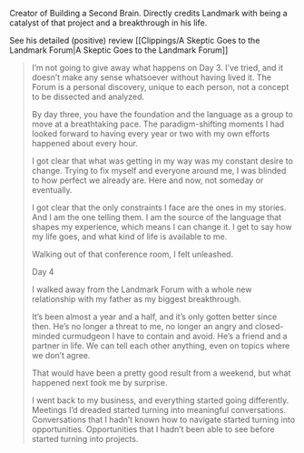 Creator of Building a Second Brain. Directly credits Landmark with being a catalyst of that project and a breakthrough in his life.

See his detailed (positive) review [[Clippings/A Skeptic Goes to the Landmark Forum|A Skeptic Goes to the Landmark Forum]]

> I’m not going to give away what happens on Day 3. I’ve tried, and it doesn’t make any sense whatsoever without having lived it. The Forum is a personal discovery, unique to each person, not a concept to be dissected and analyzed.
> 
> By day three, you have the foundation and the language as a group to move at a breathtaking pace. The paradigm-shifting moments I had looked forward to having every year or two with my own efforts happened about every hour.
> 
> I got clear that what was getting in my way was my constant desire to change. Trying to fix myself and everyone around me, I was blinded to how perfect we already are. Here and now, not someday or eventually.
> 
> I got clear that the only constraints I face are the ones in my stories. And I am the one telling them. I am the source of the language that shapes my experience, which means I can change it. I get to say how my life goes, and what kind of life is available to me.
> 
> Walking out of that conference room, I felt unleashed.
> 
> Day 4
> 
> I walked away from the Landmark Forum with a whole new relationship with my father as my biggest breakthrough.
> 
> It’s been almost a year and a half, and it’s only gotten better since then. He’s no longer a threat to me, no longer an angry and closed-minded curmudgeon I have to contain and avoid. He’s a friend and a partner in life. We can tell each other anything, even on topics where we don’t agree.
> 
> That would have been a pretty good result from a weekend, but what happened next took me by surprise.
> 
> I went back to my business, and everything started going differently. Meetings I’d dreaded started turning into meaningful conversations. Conversations that I hadn’t known how to navigate started turning into opportunities. Opportunities that I hadn’t been able to see before started turning into projects.